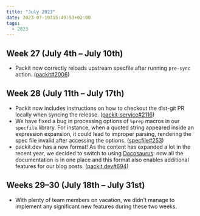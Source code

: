 ```yaml
---
title: "July 2023"
date: 2023-07-10T15:49:53+02:00
tags:
  - 2023
---
```


## Week 27 (July 4th – July 10th)

- Packit now correctly reloads upstream specfile after running `pre-sync` action. ([packit#2006](https://github.com/packit/packit/pull/2006))

## Week 28 (July 11th – July 17th)

- Packit now includes instructions on how to checkout the dist-git PR locally when syncing the release.
  ([packit-service#2116](https://github.com/packit/packit-service/pull/2116))
- We have fixed a bug in processing options of `%prep` macros in our `specfile` library. For instance, when a quoted
  string appeared inside an expression expansion, it could lead to improper parsing, rendering the spec file invalid
  after accessing the options. ([specfile#253](https://github.com/packit/specfile/pull/253))
- packit.dev has a new format! As the content has expanded a lot in the recent year, we decided to switch to using
  [Docosaurus](https://docusaurus.io/):
  now all the documentation is in one place and this format also enables additional features for our blog posts.
  ([packit.dev#694](https://github.com/packit/packit.dev/pull/694))

## Weeks 29–30 (July 18th – July 31st)

- With plenty of team members on vacation, we didn't manage to implement any significant new features during these two weeks.

